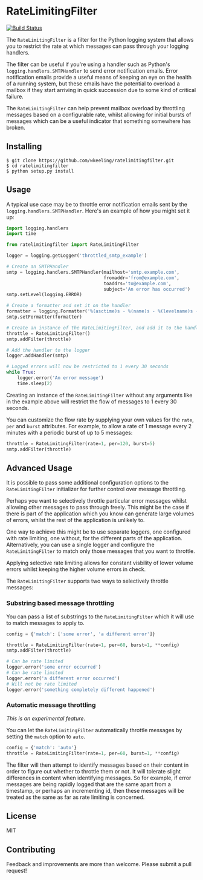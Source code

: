 # RateLimitingFilter

[![Build Status](https://travis-ci.org/wkeeling/ratelimitingfilter.svg?branch=master)](https://travis-ci.org/wkeeling/ratelimitingfilter)

The `RateLimitingFilter` is a filter for the Python logging system that allows you to restrict the rate at which messages can pass through your logging handlers.

The filter can be useful if you're using a handler such as Python's `logging.handlers.SMTPHandler` to send error notification emails. Error notification emails provide a useful means of keeping an eye on the health of a running system, but these emails have the potential to overload a mailbox if they start arriving in quick succession due to some kind of critical failure.

The `RateLimitingFilter` can help prevent mailbox overload by throttling messages based on a configurable rate, whilst allowing for initial bursts of messages which can be a useful indicator that something somewhere has broken.

## Installing

```
$ git clone https://github.com/wkeeling/ratelimitingfilter.git
$ cd ratelimitingfilter
$ python setup.py install
```

## Usage

A typical use case may be to throttle error notification emails sent by the `logging.handlers.SMTPHandler`. Here's an example of how you might set it up:

```python
import logging.handlers
import time

from ratelimitingfilter import RateLimitingFilter

logger = logging.getLogger('throttled_smtp_example')

# Create an SMTPHandler
smtp = logging.handlers.SMTPHandler(mailhost='smtp.example.com',
                                    fromaddr='from@example.com',
                                    toaddrs='to@example.com',
                                    subject='An error has occurred')
smtp.setLevel(logging.ERROR)

# Create a formatter and set it on the handler
formatter = logging.Formatter('%(asctime)s - %(name)s - %(levelname)s - %(message)s')
smtp.setFormatter(formatter)

# Create an instance of the RateLimitingFilter, and add it to the handler
throttle = RateLimitingFilter()
smtp.addFilter(throttle)

# Add the handler to the logger
logger.addHandler(smtp)

# Logged errors will now be restricted to 1 every 30 seconds
while True:
    logger.error('An error message')
    time.sleep(2)
```

Creating an instance of the `RateLimitingFilter` without any arguments like in the example above will restrict the flow of messages to 1 every 30 seconds. 

You can customize the flow rate by supplying your own values for the `rate`, `per` and `burst` attributes. For example, to allow a rate of 1 message every 2 minutes with a periodic burst of up to 5 messages:

```python
throttle = RateLimitingFilter(rate=1, per=120, burst=5)
smtp.addFilter(throttle)
```


## Advanced Usage

It is possible to pass some additional configuration options to the `RateLimitingFilter` initializer for further control over message throttling.

Perhaps you want to selectively throttle particular error messages whilst allowing other messages to pass through freely. This might be the case if there is part of the application which you know can generate large volumes of errors, whilst the rest of the application is unlikely to.

One way to achieve this might be to use separate loggers, one configured with rate limiting, one without, for the different parts of the application. Alternatively, you can use a single logger and configure the `RateLimitingFilter` to match only those messages that you want to throttle.

Applying selective rate limiting allows for constant visbility of lower volume errors whilst keeping the higher volume errors in check.

The `RateLimitingFilter` supports two ways to selectively throttle messages:

### Substring based message throttling
 
You can pass a list of substrings to the `RateLimitingFilter` which it will use to match messages to apply to.
 
```python
config = {'match': ['some error', 'a different error']}

throttle = RateLimitingFilter(rate=1, per=60, burst=1, **config)
smtp.addFilter(throttle)

# Can be rate limited
logger.error('some error occurred')
# Can be rate limited
logger.error('a different error occurred')
# Will not be rate limited
logger.error('something completely different happened')
```

### Automatic message throttling

_This is an experimental feature_.

You can let the `RateLimitingFilter` automatically throttle messages by setting the `match` option to `auto`.

```python
config = {'match': 'auto'}
throttle = RateLimitingFilter(rate=1, per=60, burst=1, **config)
```

The filter will then attempt to identify messages based on their content in order to figure out whether to throttle them or not. It will tolerate slight differences in content when identifying messages. So for example, if error messages are being rapidly logged that are the same apart from a timestamp, or perhaps an incrementing id, then these messages will be treated as the same as far as rate limiting is concerned.

License
--------

MIT

Contributing
-------------

Feedback and improvements are more than welcome. Please submit a pull request!

